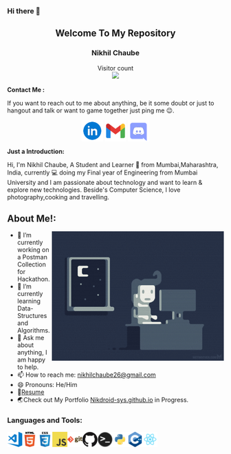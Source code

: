 ### Hi there 👋

<p align="center">
 <h2 align="center">Welcome To My Repository</h2>
 <h3 align="center">Nikhil Chaube </h3>
</p>

<p align="center"> 
  Visitor count<br>
  <img src="https://profile-counter.glitch.me/Nikdroid-sys/count.svg" />
</p>

**Contact Me :**

If you want to reach out to me about anything, be it some doubt or just to hangout and talk or want to game together just ping me 😉.

<p align="center">
 <a href="https://www.linkedin.com/in/Nikdroid-sys/" target="blank"><img align="center" src="https://github.com/Nikdroid-sys/Nikdroid-sys/blob/main/resources/linkedin.svg" alt="linkedin.com/in/Nikdroid-sys" height="50" width="50" /></a>
  <a href="mailto:nikhilchaube26@gmail.com" target="blank"><img align="center" src="https://github.com/Nikdroid-sys/Nikdroid-sys/blob/main/resources/gmail.svg" alt="nikhilchaube26@gmail.com" height="50" width="50" /></a>
   <a href="https://discord.com/users/470086098194792469" target="blank"><img align="center" src="https://github.com/Nikdroid-sys/Nikdroid-sys/blob/main/resources/discord-bubble.svg" alt="Nikdroid-sys#2025" height="50" width="50" /></a>
</p>

**Just a Introduction:**

Hi, I'm Nikhil Chaube, A Student and Learner 🚀 from Mumbai,Maharashtra, India, currently 💻 doing my Final year of Engineering from Mumbai University and I am passionate about technology and want to learn & explore new technologies. Beside's Computer Science, I love photography,cooking and travelling.



## About Me!:

  <img align="right" alt="GIF" src="https://github.com/Nikdroid-sys/Nikdroid-sys/blob/main/resources/coder.gif" width="400" />
  
- 🔭 I’m currently working on a Postman Collection for Hackathon.
- 🌱 I’m currently learning Data-Structures and Algorithms.
- 💬 Ask me about anything, I am happy to help.
- 📫 How to reach me: nikhilchaube26@gmail.com
- 😄 Pronouns: He/Him
- 📝[Resume](https://media-exp1.licdn.com/media/AAYUAQR3AAgAAQAAAAAAACYyu2GqIZC8QjGnl9tYZ6xrXw.png)
- 🌏Check out My Portfolio [Nikdroid-sys.github.io](https://Nikdroid-sys.github.io/) in Progress.

### Languages and Tools:

<img align="left" alt="Visual Studio Code" width="35px" src="https://raw.githubusercontent.com/github/explore/80688e429a7d4ef2fca1e82350fe8e3517d3494d/topics/visual-studio-code/visual-studio-code.png" />
<img align="left" alt="HTML5" width="35px" src="https://raw.githubusercontent.com/github/explore/80688e429a7d4ef2fca1e82350fe8e3517d3494d/topics/html/html.png" />
<img align="left" alt="CSS3" width="35px" src="https://raw.githubusercontent.com/github/explore/80688e429a7d4ef2fca1e82350fe8e3517d3494d/topics/css/css.png" />
<img align="left" alt="JavaScript" width="35px" src="https://raw.githubusercontent.com/github/explore/80688e429a7d4ef2fca1e82350fe8e3517d3494d/topics/javascript/javascript.png" />
<img align="left" alt="Git" width="35px" src="https://raw.githubusercontent.com/github/explore/80688e429a7d4ef2fca1e82350fe8e3517d3494d/topics/git/git.png" />
<img align="left" alt="GitHub" width="35px" src="https://raw.githubusercontent.com/github/explore/78df643247d429f6cc873026c0622819ad797942/topics/github/github.png" />
<img align="left" alt="HTML5" width="35px" src="https://raw.githubusercontent.com/github/explore/80688e429a7d4ef2fca1e82350fe8e3517d3494d/topics/terminal/terminal.png" />
<img align="left" alt="HTML5" width="35px" src="https://raw.githubusercontent.com/github/explore/80688e429a7d4ef2fca1e82350fe8e3517d3494d/topics/python/python.png" />
<img align="left" alt="HTML5" width="35px" src="https://raw.githubusercontent.com/github/explore/80688e429a7d4ef2fca1e82350fe8e3517d3494d/topics/cpp/cpp.png" />
<img align="left" alt="HTML5" width="35px" src="https://raw.githubusercontent.com/github/explore/80688e429a7d4ef2fca1e82350fe8e3517d3494d/topics/react/react.png" />
<br>
